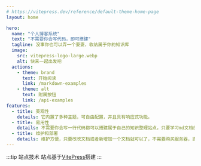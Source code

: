 ```yaml
---
# https://vitepress.dev/reference/default-theme-home-page
layout: home

hero:
  name: "个人博客系统"
  text: "不需要你会写代码，即可搭建"
  tagline: 没事你也可以弄一个耍耍，收纳属于你的知识库
  image:
    src: vitepress-logo-large.webp
    alt: 快来一起出发吧
  actions:
    - theme: brand
      text: 开始阅读
      link: /markdown-examples
    - theme: alt
      text: 附属按钮
      link: /api-examples
features:
  - title: 美观性
    details: 它内置了多种主题，可自由配置，并且具有响应式功能。
  - title: 易用性
    details: 不需要你会写一行代码都可以搭建属于自己的知识整理站点，只要学习md文档的使用方法，还是比较简单的，当然会写代码会更强大。
  - title: 维护和部署
    details: 维护方便，只要改改文档或者新增加一个文档就可以了，不需要购买服务器，直接部署到github上就可以了，当然你也可以购买服务器，然后部署到自己的服务器上。
---
```


:::tip 站点技术
站点基于[VitePress](https://vitepress.dev/)搭建
:::

